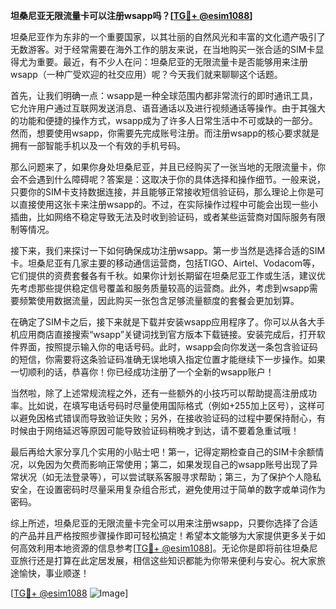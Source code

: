 **坦桑尼亚无限流量卡可以注册wsapp吗？[[TG💪+ @esim1088](https://t.me/s/esim1088)]**

坦桑尼亚作为东非的一个重要国家，以其壮丽的自然风光和丰富的文化遗产吸引了无数游客。对于经常需要在海外工作的朋友来说，在当地购买一张合适的SIM卡显得尤为重要。最近，有不少人在问：坦桑尼亚的无限流量卡是否能够用来注册wsapp（一种广受欢迎的社交应用）呢？今天我们就来聊聊这个话题。

首先，让我们明确一点：wsapp是一种全球范围内都非常流行的即时通讯工具，它允许用户通过互联网发送消息、语音通话以及进行视频通话等操作。由于其强大的功能和便捷的操作方式，wsapp成为了许多人日常生活中不可或缺的一部分。然而，想要使用wsapp，你需要先完成账号注册。而注册wsapp的核心要求就是拥有一部智能手机以及一个有效的手机号码。

那么问题来了，如果你身处坦桑尼亚，并且已经购买了一张当地的无限流量卡，你会不会遇到什么障碍呢？答案是：这取决于你的具体选择和操作细节。一般来说，只要你的SIM卡支持数据连接，并且能够正常接收短信验证码，那么理论上你是可以直接使用这张卡来注册wsapp的。不过，在实际操作过程中可能会出现一些小插曲，比如网络不稳定导致无法及时收到验证码，或者某些运营商对国际服务有限制等情况。

接下来，我们来探讨一下如何确保成功注册wsapp。第一步当然是选择合适的SIM卡。坦桑尼亚有几家主要的移动通信运营商，包括TIGO、Airtel、Vodacom等，它们提供的资费套餐各有千秋。如果你计划长期留在坦桑尼亚工作或生活，建议优先考虑那些提供稳定信号覆盖和服务质量较高的运营商。此外，考虑到wsapp需要频繁使用数据流量，因此购买一张包含足够流量额度的套餐会更加划算。

在确定了SIM卡之后，接下来就是下载并安装wsapp应用程序了。你可以从各大手机应用商店直接搜索“wsapp”关键词找到官方版本下载链接。安装完成后，打开软件界面，按照提示输入你的电话号码。此时，wsapp会向你发送一条包含验证码的短信，你需要将这条验证码准确无误地填入指定位置才能继续下一步操作。如果一切顺利的话，恭喜你！你已经成功注册了一个全新的wsapp账户！

当然啦，除了上述常规流程之外，还有一些额外的小技巧可以帮助提高注册成功率。比如说，在填写电话号码时尽量使用国际格式（例如+255加上区号），这样可以避免因格式错误而导致验证失败；另外，在接收验证码的过程中要保持耐心，有时候由于网络延迟等原因可能导致验证码稍晚才到达，请不要着急重试哦！

最后再给大家分享几个实用的小贴士吧！第一，记得定期检查自己的SIM卡余额情况，以免因为欠费而影响正常使用；第二，如果发现自己的wsapp账号出现了异常状况（如无法登录等），可以尝试联系客服寻求帮助；第三，为了保护个人隐私安全，在设置密码时尽量采用复杂组合形式，避免使用过于简单的数字或单词作为密码。

综上所述，坦桑尼亚的无限流量卡完全可以用来注册wsapp，只要你选择了合适的产品并且严格按照步骤操作即可轻松搞定！希望本文能够为大家提供更多关于如何高效利用本地资源的信息参考[[TG💪+ @esim1088](https://t.me/s/esim1088)]。无论你是即将前往坦桑尼亚旅行还是打算在此定居发展，相信这些知识都能为你带来便利与安心。祝大家旅途愉快，事业顺遂！

[[TG💪+ @esim1088](https://t.me/s/esim1088) ![Image](https://i.postimg.cc/4NQfJmqS/Snipaste-2025-05-13-00-14-12.png)]